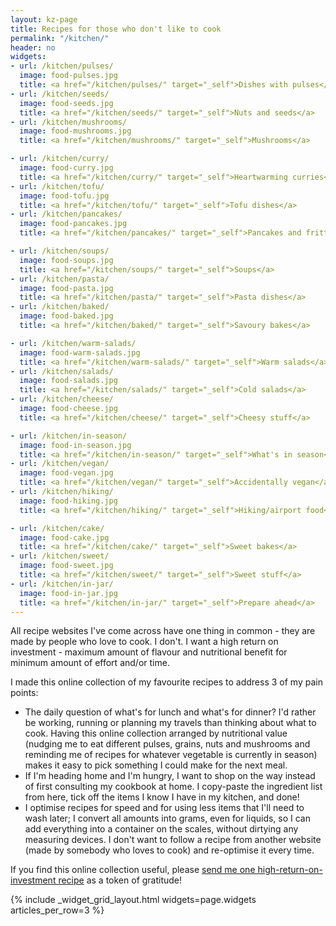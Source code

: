```yaml
---
layout: kz-page
title: Recipes for those who don't like to cook
permalink: "/kitchen/"
header: no
widgets:
- url: /kitchen/pulses/
  image: food-pulses.jpg
  title: <a href="/kitchen/pulses/" target="_self">Dishes with pulses</a>
- url: /kitchen/seeds/
  image: food-seeds.jpg
  title: <a href="/kitchen/seeds/" target="_self">Nuts and seeds</a>
- url: /kitchen/mushrooms/
  image: food-mushrooms.jpg
  title: <a href="/kitchen/mushrooms/" target="_self">Mushrooms</a>

- url: /kitchen/curry/
  image: food-curry.jpg
  title: <a href="/kitchen/curry/" target="_self">Heartwarming curries</a>
- url: /kitchen/tofu/
  image: food-tofu.jpg
  title: <a href="/kitchen/tofu/" target="_self">Tofu dishes</a>
- url: /kitchen/pancakes/
  image: food-pancakes.jpg
  title: <a href="/kitchen/pancakes/" target="_self">Pancakes and fritters</a>

- url: /kitchen/soups/
  image: food-soups.jpg
  title: <a href="/kitchen/soups/" target="_self">Soups</a>
- url: /kitchen/pasta/
  image: food-pasta.jpg
  title: <a href="/kitchen/pasta/" target="_self">Pasta dishes</a>
- url: /kitchen/baked/
  image: food-baked.jpg
  title: <a href="/kitchen/baked/" target="_self">Savoury bakes</a>

- url: /kitchen/warm-salads/
  image: food-warm-salads.jpg
  title: <a href="/kitchen/warm-salads/" target="_self">Warm salads</a>
- url: /kitchen/salads/
  image: food-salads.jpg
  title: <a href="/kitchen/salads/" target="_self">Cold salads</a>
- url: /kitchen/cheese/
  image: food-cheese.jpg
  title: <a href="/kitchen/cheese/" target="_self">Cheesy stuff</a>

- url: /kitchen/in-season/
  image: food-in-season.jpg
  title: <a href="/kitchen/in-season/" target="_self">What's in season</a>
- url: /kitchen/vegan/
  image: food-vegan.jpg
  title: <a href="/kitchen/vegan/" target="_self">Accidentally vegan</a>
- url: /kitchen/hiking/
  image: food-hiking.jpg
  title: <a href="/kitchen/hiking/" target="_self">Hiking/airport food</a>

- url: /kitchen/cake/
  image: food-cake.jpg
  title: <a href="/kitchen/cake/" target="_self">Sweet bakes</a>
- url: /kitchen/sweet/
  image: food-sweet.jpg
  title: <a href="/kitchen/sweet/" target="_self">Sweet stuff</a>
- url: /kitchen/in-jar/
  image: food-in-jar.jpg
  title: <a href="/kitchen/in-jar/" target="_self">Prepare ahead</a>
---
```


All recipe websites I've come across have one thing in common - they are made by people who love to cook. 
I don't. 
I want a high return on investment - maximum amount of flavour and nutritional benefit for minimum amount of effort and/or time. 

I made this online collection of my favourite recipes to address 3 of my pain points:
* The daily question of what's for lunch and what's for dinner? 
I'd rather be working, running or planning my travels than thinking about what to cook. 
Having this online collection arranged by nutritional value (nudging me to eat different pulses, grains, nuts and mushrooms and reminding me of recipes for whatever vegetable is currently in season) makes it easy to pick something I could make for the next meal. 
* If I'm heading home and I'm hungry, I want to shop on the way instead of first consulting my cookbook at home. 
I copy-paste the ingredient list from here, tick off the items I know I have in my kitchen, and done!
* I optimise recipes for speed and for using less items that I'll need to wash later; I convert all amounts into grams, even for liquids, so I can add everything into a container on the scales, without dirtying any measuring devices. 
I don't want to follow a recipe from another website (made by somebody who loves to cook) and re-optimise it every time. 

If you find this online collection useful, please [send me one high-return-on-investment recipe](mailto:hello@karina.io) as a token of gratitude!

{% include _widget_grid_layout.html widgets=page.widgets articles_per_row=3 %}
